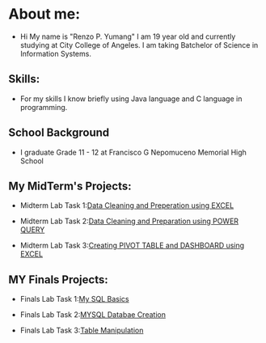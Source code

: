 # About me:
- Hi My name is "Renzo P. Yumang" I am 19 year old and currently studying at City College of Angeles. I am taking Batchelor of Science in Information Systems.

## Skills:
- For my skills I know briefly using Java language and C language in programming.

## School Background
- I graduate Grade 11 - 12 at Francisco G Nepomuceno Memorial High School

## My MidTerm's Projects:
- Midterm Lab Task 1:[Data Cleaning and Preperation using EXCEL](https://github.com/Zomue/Zomue.github.io/tree/main/Midterm%20Lab%20Task)

- Midterm Lab Task 2:[Data Cleaning and Preparation using POWER QUERY](https://github.com/Zomue/Zomue.github.io/blob/main/Midterm%20Lab%20Task%202/READ.md)

- Midterm Lab Task 3:[Creating PIVOT TABLE and DASHBOARD using EXCEL](https://github.com/Zomue/Zomue.github.io/blob/main/Midterm%20Lab%20Task%203/READ.md)
## MY Finals Projects:
- Finals Lab Task 1:[My SQL Basics](https://github.com/Zomue/Zomue.github.io/blob/main/Finals%20Lab%20Task%201/Read.md)

- Finals Lab Task 2:[MYSQL Databae Creation](https://github.com/Zomue/Zomue.github.io/blob/main/Finals%20Lab%20Task%202/Read.md)

- Finals Lab Task 3:[Table Manipulation](https://github.com/Zomue/Zomue.github.io/blob/main/Finals%20Lab%20Task%203/Read.md)
